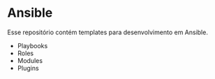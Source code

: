 # Ansible

Esse repositório contém templates para desenvolvimento em Ansible.

- Playbooks
- Roles
- Modules
- Plugins
